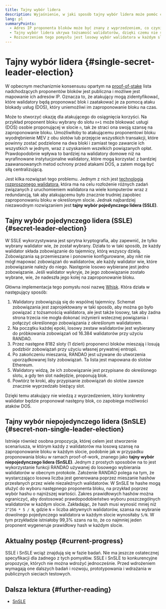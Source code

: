 ```yaml
---
title: Tajny wybór lidera
description: Wyjaśnienie, w jaki sposób tajny wybór lidera może pomóc chronić walidatory przed atakami
lang: pl
summaryPoints:
  - Adres IP proponenta bloków może być znany z wyprzedzeniem, co czyni go podatnym na ataki
  - Tajny wybór lidera ukrywa tożsamość walidatorów, dzięki czemu nie są oni znani z wyprzedzeniem
  - Rozszerzeniem tego pomysłu jest losowy wybór walidatora w każdym slocie.
---
```


# Tajny wybór lidera {#single-secret-leader-election}

W opbecnym mechanizmie konsensusu opartym na [proof-of-stake](/developers/docs/consensus-mechanisms/pos) lista nadchodzących proponentów bloków jest publiczna i możliwe jest mapowanie ich adresów IP. Oznacza to, że atakujący mogą zidentyfikować, które walidatory będą proponować blok i zaatakować je za pomocą ataku blokady usług (DOS), który uniemożliwi im zaproponowanie bloku na czas.

Może to stworzyć okazję dla atakującego do osiągnięcia korzyści. Na przykład proponent bloku wybrany do slotu `n+1` może blokować usługi (DOS) osobie proponującej w slocie `n`, tak że straci ona swoją szansę na zaproponowanie bloku. Umożliwiłoby to atakującemu proponentowi bloku wyodrębnienie MEV z obu slotów lub przejęcie wszystkich transakcji, które powinny zostać podzielone na dwa bloki i zamiast tego zawarcie ich wszystkich w jednym, wraz z uzyskaniem wszelkich powiązanych opłat. Prawdopodobnie wpływa to bardziej na walidatory domowe niż na wyrafinowane instytucjonalne walidatory, które mogą korzystać z bardziej zaawansowanych metod ochrony przed atakami DOS, a zatem mogą być siłą centralizującą.

Jest kilka rozwiązań tego problemu. Jednym z nich jest [technologia rozproszonego walidatora](https://github.com/ethereum/distributed-validator-specs), która ma na celu rozłożenie różnych zadań związanych z uruchomieniem walidatora na wiele komputerów wraz z redundancją, tak aby atakującemu było znacznie trudniej zapobiec zaproponowaniu bloku w określonym slocie. Jednak najbardziej niezawodnym rozwiązaniem jest **tajny wybór pojedynczego lidera (SSLE)**.

## Tajny wybór pojedynczego lidera (SSLE) {#secret-leader-election}

W SSLE wykorzystywana jest sprytna kryptografia, aby zapewnić, że tylko wybrany walidator wie, że został wybrany. Działa to w taki sposób, że każdy walidator składa zobowiązanie do tajemnicy, którą wszyscy dzielą. Zobowiązania są przemieszane i ponownie konfigurowane, aby nikt nie mógł mapować zobowiązań do walidatorów, ale każdy walidator wie, które zobowiązanie należy do niego. Następnie losowo wybierane jest jedno zobowiązanie. Jeśli walidator wykryje, że jego zobowiązanie zostało wybrane, wie, że nadeszła jego kolej na zaproponowanie bloku.

Główna implementacja tego pomysłu nosi nazwę [Whisk](https://ethresear.ch/t/whisk-a-practical-shuffle-based-ssle-protocol-for-ethereum/11763). Która działa w następujący sposób:

1. Walidatory zobowiązują się do wspólnej tajemnicy. Schemat zobowiązania jest zaprojektowany w taki sposób, aby można go było powiązać z tożsamością walidatora, ale jest także losowy, tak aby żadna strona trzecia nie mogła dokonać inżynierii wstecznej powiązania i połączyć określonego zobowiązania z określonym walidatorem.
2. Na początku każdej epoki, losowy zestaw walidatorów jest wybierany do próbkowania zobowiązań od 16.384 walidatorów przy użyciu RANDAO.
3. Przez następne 8182 sloty (1 dzień) proponenci bloków mieszają i losują podzbiór zobowiązań przy użyciu własnej prywatnej entropii.
4. Po zakończeniu mieszania, RANDAO jest używane do utworzenia uporządkowanej listy zobowiązań. Ta lista jest mapowana do slotów Ethereum.
5. Walidatory widzą, że ich zobowiązanie jest przypisane do określonego slotu, a gdy ten slot nadejdzie, proponują blok.
6. Powtórz te kroki, aby przypisanie zobowiązań do slotów zawsze znacznie wyprzedzało bieżący slot.

Dzięki temu atakujący nie wiedzą z wyprzedzeniem, który konkretny walidator będzie proponował następny blok, co zapobiega możliwości ataków DOS.

## Tajny wybór niepojedynczego lidera (SnSLE) {#secret-non-single-leader-election}

Istnieje również osobna propozycja, której celem jest stworzenie scenariusza, w którym każdy z walidatorów ma losową szansę na zaproponowanie bloku w każdym slocie, podobnie jak w przypadku proponowania bloku w ramach proof-of-work, znanego jako **tajny wybór niepojedynczego lidera (SnSLE)**. Jednym z prostych sposobów na to jest wykorzystanie funkcji RANDAO używanej do losowego wybierania walidatorów w obecnym protokole. Założenie RANDAO polega na tym, że wystarczająco losowa liczba jest generowana poprzez mieszanie hashów przesłanych przez wiele niezależnych walidatorów. W SnSLE te hashe mogą służyć do wyboru następnego proponenta bloku, na przykład poprzez wybór hashu o najniższej wartości. Zakres prawidłowych hashów można ograniczyć, aby dostosować prawdopodobieństwo wyboru poszczególnych walidatorów w każdym slocie. Zakładając, że hash musi wynosić mniej niż `2^256 * 5 / N`, gdzie `N` = liczba aktywnych walidatorów, szansa na wybranie dowolnego pojedynczego walidatora w każdym slocie wynosiłaby `5/N`. W tym przykładzie istniałoby 99,3% szans na to, że co najmniej jeden proponent wygeneruje prawidłowy hash w każdym slocie.

## Aktualny postęp {#current-progress}

SSLE i SnSLE wciąż znajdują się w fazie badań. Nie ma jeszcze ostatecznej specyfikacji dla żadnego z tych pomysłów. SSLE i SnSLE to konkurencyjne propozycje, których nie można wdrożyć jednocześnie. Przed wdrożeniem wymagają one dalszych badań i rozwoju, prototypowania i wdrażania w publicznych sieciach testowych.

## Dalsza lektura {#further-reading}

- [SnSLE](https://ethresear.ch/t/secret-non-single-leader-election/11789)
